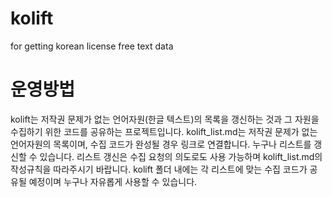 # kolift
for getting korean license free text data

# 운영방법
kolift는 저작권 문제가 없는 언어자원(한글 텍스트)의 목록을 갱신하는 것과 그 자원을 수집하기 위한 코드를 공유하는 프로젝트입니다.
kolift_list.md는 저작권 문제가 없는 언어자원의 목록이며, 수집 코드가 완성될 경우 링크로 연결합니다. 
누구나 리스트를 갱신할 수 있습니다. 리스트 갱신은 수집 요청의 의도로도 사용 가능하며 kolift_list.md의 작성규칙을 따라주시기 바랍니다.
kolift 폴더 내에는 각 리스트에 맞는 수집 코드가 공유될 예정이며 누구나 자유롭게 사용할 수 있습니다.
